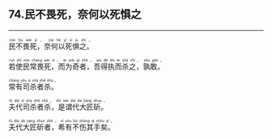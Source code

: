 ## 74.民不畏死，奈何以死惧之
---


<ruby><rb> 民不畏死，奈何以死惧之。 </rb> <rt> mín  bù  wèi  sǐ ， nài  hé  yǐ  sǐ  jù  zhī 。</rt>
</ruby>

<ruby><rb> 若使民常畏死，而为奇者，吾得执而杀之，孰敢。 </rb> <rt> ruò  shǐ  mín  cháng  wèi  sǐ ， ér  wèi  qí  zhě ， wú  dé  zhí  ér  shā  zhī ， shú  gǎn 。</rt>
</ruby>

<ruby><rb> 常有司杀者杀。 </rb> <rt> cháng  yǒu  sī  shā  zhě  shā 。</rt>
</ruby>

<ruby><rb> 夫代司杀者杀，是谓代大匠斫。 </rb> <rt> fū  dài  sī  shā  zhě  shā ， shì  wèi  dài  dà  jiàng  zhuó 。</rt>
</ruby>

<ruby><rb> 夫代大匠斫者，希有不伤其手矣。 </rb> <rt> fū  dài  dà  jiàng  zhuó  zhě ， xī  yǒu  bù  shāng  qí  shǒu  yǐ 。</rt>
</ruby>

<ruby><rb>   </rb> <rt> </rt>
</ruby>

